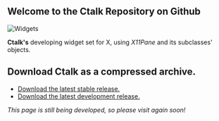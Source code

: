 ## Welcome to the Ctalk Repository on Github

![Widgets](https://sourceforge.net/p/ctalk/screenshot/filedialog_screenshot_800x600.jpg)

**Ctalk's** developing widget set for X, using *X11Pane* and its subclasses' objects.

## Download Ctalk as a compressed archive.
- [Download the latest stable release.](https://github.com/ctalk/ctalk/archive/release.zip)
- [Download the latest development release.](https://github.com/ctalk/ctalk/archive/release.zip)

*This page is still being developed, so please visit again soon!*

